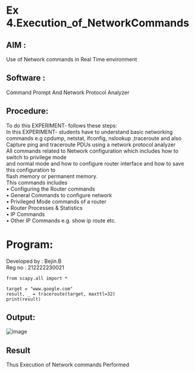 # Ex 4.Execution_of_NetworkCommands

## AIM :
Use of Network commands in Real Time environment
## Software : 
Command Prompt And Network Protocol Analyzer
## Procedure:
To do this EXPERIMENT- follows these steps:
<BR>
In this EXPERIMENT- students have to understand basic networking commands e.g cpdump, netstat, ifconfig, nslookup ,traceroute and also Capture ping and traceroute PDUs using a network protocol analyzer 
<BR>
All commands related to Network configuration which includes how to switch to privilege mode
<BR>
and normal mode and how to configure router interface and how to save this configuration to
<BR>
flash memory or permanent memory.
<BR>
This commands includes
<BR>
• Configuring the Router commands
<BR>
• General Commands to configure network
<BR>
• Privileged Mode commands of a router 
<BR>
• Router Processes & Statistics
<BR>
• IP Commands
<BR>
• Other IP Commands e.g. show ip route etc.
<BR>
# Program:
Developed by : Bejin.B        
Reg no : 212222230021
```
from scapy.all import *

target = "www.google.com"
result, _ = traceroute(target, maxttl=32)
print(result)
```

## Output:
![image](https://github.com/arbasil05/4.Execution_of_NetworkCommends/assets/144218037/d5a38322-fb47-4aa2-935e-9481bcb561c9)


## Result
Thus Execution of Network commands Performed 
 
